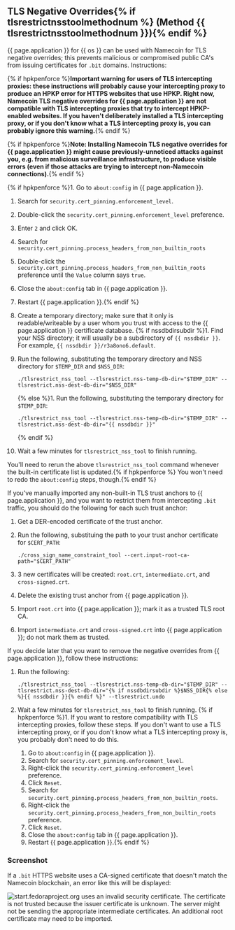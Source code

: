 ## TLS Negative Overrides{% if tlsrestrictnsstoolmethodnum %} (Method {{ tlsrestrictnsstoolmethodnum }}){% endif %}

{{ page.application }} for {{ os }} can be used with Namecoin for TLS negative overrides; this prevents malicious or compromised public CA's from issuing certificates for `.bit` domains.  Instructions:

{% if hpkpenforce %}**Important warning for users of TLS intercepting proxies: these instructions will probably cause your intercepting proxy to produce an HPKP error for HTTPS websites that use HPKP.  Right now, Namecoin TLS negative overrides for {{ page.application }} are not compatible with TLS intercepting proxies that try to intercept HPKP-enabled websites.  If you haven't deliberately installed a TLS intercepting proxy, or if you don't know what a TLS intercepting proxy is, you can probably ignore this warning.**{% endif %}

{% if hpkpenforce %}**Note: Installing Namecoin TLS negative overrides for {{ page.application }} might cause previously-unnoticed attacks against you, e.g. from malicious surveillance infrastructure, to produce visible errors (even if those attacks are trying to intercept non-Namecoin connections).**{% endif %}

{% if hpkpenforce %}1. Go to `about:config` in {{ page.application }}.
1. Search for `security.cert_pinning.enforcement_level`.
1. Double-click the `security.cert_pinning.enforcement_level` preference.
1. Enter `2` and click OK.
1. Search for `security.cert_pinning.process_headers_from_non_builtin_roots`
1. Double-click the `security.cert_pinning.process_headers_from_non_builtin_roots` preference until the `Value` column says `true`.
1. Close the `about:config` tab in {{ page.application }}.
1. Restart {{ page.application }}.{% endif %}
1. Create a temporary directory; make sure that it only is readable/writeable by a user whom you trust with access to the {{ page.application }} certificate database.
{% if nssdbdirsubdir %}1. Find your NSS directory; it will usually be a subdirectory of `{{ nssdbdir }}`.  For example, `{{ nssdbdir }}/r3a8ono6.default`.
1. Run the following, substituting the temporary directory and NSS directory for `$TEMP_DIR` and `$NSS_DIR`:
   
       ./tlsrestrict_nss_tool --tlsrestrict.nss-temp-db-dir="$TEMP_DIR" --tlsrestrict.nss-dest-db-dir="$NSS_DIR"
   {% else %}1. Run the following, substituting the temporary directory for `$TEMP_DIR`:
   
       ./tlsrestrict_nss_tool --tlsrestrict.nss-temp-db-dir="$TEMP_DIR" --tlsrestrict.nss-dest-db-dir="{{ nssdbdir }}"
   {% endif %}
1. Wait a few minutes for `tlsrestrict_nss_tool` to finish running.

You'll need to rerun the above `tlsrestrict_nss_tool` command whenever the built-in certificate list is updated.{% if hpkpenforce %}  You won't need to redo the `about:config` steps, though.{% endif %}

If you've manually imported any non-built-in TLS trust anchors to {{ page.application }}, and you want to restrict them from intercepting `.bit` traffic, you should do the following for each such trust anchor:

1. Get a DER-encoded certificate of the trust anchor.
1. Run the following, substituing the path to your trust anchor certificate for `$CERT_PATH`:
   
       ./cross_sign_name_constraint_tool --cert.input-root-ca-path="$CERT_PATH"
   
1. 3 new certificates will be created: `root.crt`, `intermediate.crt`, and `cross-signed.crt`.
1. Delete the existing trust anchor from {{ page.application }}.
1. Import `root.crt` into {{ page.application }}; mark it as a trusted TLS root CA.
1. Import `intermediate.crt` and `cross-signed.crt` into {{ page.application }}; do not mark them as trusted.

If you decide later that you want to remove the negative overrides from {{ page.application }}, follow these instructions:

1. Run the following:
   
       ./tlsrestrict_nss_tool --tlsrestrict.nss-temp-db-dir="$TEMP_DIR" --tlsrestrict.nss-dest-db-dir="{% if nssdbdirsubdir %}$NSS_DIR{% else %}{{ nssdbdir }}{% endif %}" --tlsrestrict.undo
   
1. Wait a few minutes for `tlsrestrict_nss_tool` to finish running.
{% if hpkpenforce %}1. If you want to restore compatibility with TLS intercepting proxies, follow these steps.  If you don't want to use a TLS intercepting proxy, or if you don't know what a TLS intercepting proxy is, you probably don't need to do this.
    1. Go to `about:config` in {{ page.application }}.
    1. Search for `security.cert_pinning.enforcement_level`.
    1. Right-click the `security.cert_pinning.enforcement_level` preference.
    1. Click `Reset`.
    1. Search for `security.cert_pinning.process_headers_from_non_builtin_roots`.
    1. Right-click the `security.cert_pinning.process_headers_from_non_builtin_roots` preference.
    1. Click `Reset`.
    1. Close the `about:config` tab in {{ page.application }}.
    1. Restart {{ page.application }}.{% endif %}

### Screenshot

If a `.bit` HTTPS website uses a CA-signed certificate that doesn't match the Namecoin blockchain, an error like this will be displayed:

![start.fedoraproject.org uses an invalid security certificate.  The certificate is not trusted because the issuer certificate is unknown.  The server might not be sending the appropriate intermediate certificates.  An additional root certificate may need to be imported.]({{site.baseurl}}images/screenshots/tls/tls-reject-firefox-linux-2018-08-01.png)
